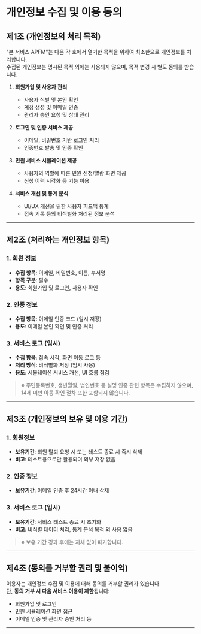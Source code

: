 # 개인정보 수집 및 이용 동의

## 제1조 (개인정보의 처리 목적)

"본 서비스 APFM"는 다음 각 호에서 열거한 목적을 위하여 최소한으로 개인정보를 처리합니다.  
수집된 개인정보는 명시된 목적 외에는 사용되지 않으며, 목적 변경 시 별도 동의를 받습니다.

1. **회원가입 및 사용자 관리**  
   - 사용자 식별 및 본인 확인  
   - 계정 생성 및 이메일 인증  
   - 관리자 승인 요청 및 상태 관리  

2. **로그인 및 인증 서비스 제공**  
   - 이메일, 비밀번호 기반 로그인 처리  
   - 인증번호 발송 및 인증 확인  

3. **민원 서비스 시뮬레이션 제공**  
   - 사용자의 역할에 따른 민원 신청/열람 화면 제공  
   - 신청 이력 시각화 등 기능 이용  

4. **서비스 개선 및 통계 분석**  
   - UI/UX 개선을 위한 사용자 피드백 통계  
   - 접속 기록 등의 비식별화 처리된 정보 분석

---

## 제2조 (처리하는 개인정보 항목)

### 1. 회원 정보
- **수집 항목**: 이메일, 비밀번호, 이름, 부서명  
- **항목 구분**: 필수  
- **용도**: 회원가입 및 로그인, 사용자 확인

### 2. 인증 정보
- **수집 항목**: 이메일 인증 코드 (일시 저장)  
- **용도**: 이메일 본인 확인 및 인증 처리

### 3. 서비스 로그 (임시)
- **수집 항목**: 접속 시각, 화면 이동 로그 등  
- **처리 방식**: 비식별화 저장 (임시 사용)  
- **용도**: 시뮬레이션 서비스 개선, UI 흐름 점검

> ※ 주민등록번호, 생년월일, 법인번호 등 실명 인증 관련 항목은 수집하지 않으며,  
> 14세 미만 아동 확인 절차 또한 포함되지 않습니다.

---

## 제3조 (개인정보의 보유 및 이용 기간)

### 1. 회원정보
- **보유기간**: 회원 탈퇴 요청 시 또는 테스트 종료 시 즉시 삭제  
- **비고**: 테스트용으로만 활용되며 외부 저장 없음

### 2. 인증 정보
- **보유기간**: 이메일 인증 후 24시간 이내 삭제

### 3. 서비스 로그 (임시)
- **보유기간**: 서비스 테스트 종료 시 초기화  
- **비고**: 비식별 데이터 처리, 통계 분석 목적 외 사용 없음

> ※ 보유 기간 경과 후에는 지체 없이 파기합니다.

---

## 제4조 (동의를 거부할 권리 및 불이익)

이용자는 개인정보 수집 및 이용에 대해 동의를 거부할 권리가 있습니다.  
단, **동의 거부 시 다음 서비스 이용이 제한**됩니다:

- 회원가입 및 로그인
- 민원 시뮬레이션 화면 접근
- 이메일 인증 및 관리자 승인 처리 등

---